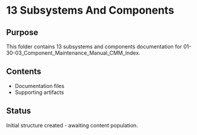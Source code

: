 # 13 Subsystems And Components

## Purpose
This folder contains 13 subsystems and components documentation for 01-30-03_Component_Maintenance_Manual_CMM_Index.

## Contents
- Documentation files
- Supporting artifacts

## Status
Initial structure created - awaiting content population.
